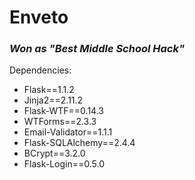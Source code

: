 # Enveto
<h3><i>Won as "Best Middle School Hack"</i></h3>

Dependencies: 
 - Flask==1.1.2
 - Jinja2==2.11.2
 - Flask-WTF==0.14.3
 - WTForms==2.3.3
 - Email-Validator==1.1.1
 - Flask-SQLAlchemy==2.4.4
 - BCrypt==3.2.0
 - Flask-Login==0.5.0

